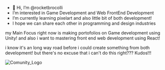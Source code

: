 - 👋 Hi, I’m @rocketbrocolli
-  I’m interested in Game Development and Web FrontEnd Development
-  I’m currently learning pixelart and also little bit of both development!
-  I hope we can share each other in programming and design industries


my Main Focus right now is making portofolios on Game development using Unity!
and also i want to mastering front end web development using React!

i know it's an long way road before i could create something from both development!
but there's no excuse that i can't do this right??? 
Kudos!!!

![Comunity_Logo](https://github.com/user-attachments/assets/6133b526-5a2b-4f68-9cc5-abfa310a6e75)
